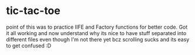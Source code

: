 # tic-tac-toe

point of this was to practice IIFE and Factory functions for better code. Got it all working and now understand why its nice to have stuff separated into different files even though I'm not there yet bcz scrolling sucks and its easy to get confused :D
